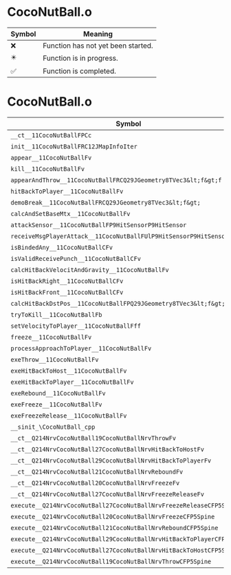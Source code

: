 # CocoNutBall.o
| Symbol | Meaning 
| ------------- | ------------- 
| :x: | Function has not yet been started. 
| :eight_pointed_black_star: | Function is in progress. 
| :white_check_mark: | Function is completed. 


# CocoNutBall.o
| Symbol | Decompiled? |
| ------------- | ------------- |
| `__ct__11CocoNutBallFPCc` | :x: |
| `init__11CocoNutBallFRC12JMapInfoIter` | :x: |
| `appear__11CocoNutBallFv` | :x: |
| `kill__11CocoNutBallFv` | :x: |
| `appearAndThrow__11CocoNutBallFRCQ29JGeometry8TVec3&lt;f&gt;f` | :x: |
| `hitBackToPlayer__11CocoNutBallFv` | :x: |
| `demoBreak__11CocoNutBallFRCQ29JGeometry8TVec3&lt;f&gt;` | :x: |
| `calcAndSetBaseMtx__11CocoNutBallFv` | :x: |
| `attackSensor__11CocoNutBallFP9HitSensorP9HitSensor` | :x: |
| `receiveMsgPlayerAttack__11CocoNutBallFUlP9HitSensorP9HitSensor` | :x: |
| `isBindedAny__11CocoNutBallCFv` | :x: |
| `isValidReceivePunch__11CocoNutBallCFv` | :x: |
| `calcHitBackVelocitAndGravity__11CocoNutBallFv` | :x: |
| `isHitBackRight__11CocoNutBallCFv` | :x: |
| `isHitBackFront__11CocoNutBallCFv` | :x: |
| `calcHitBackDstPos__11CocoNutBallFPQ29JGeometry8TVec3&lt;f&gt;bb` | :x: |
| `tryToKill__11CocoNutBallFb` | :x: |
| `setVelocityToPlayer__11CocoNutBallFff` | :x: |
| `freeze__11CocoNutBallFv` | :x: |
| `processApproachToPlayer__11CocoNutBallFv` | :x: |
| `exeThrow__11CocoNutBallFv` | :x: |
| `exeHitBackToHost__11CocoNutBallFv` | :x: |
| `exeHitBackToPlayer__11CocoNutBallFv` | :x: |
| `exeRebound__11CocoNutBallFv` | :x: |
| `exeFreeze__11CocoNutBallFv` | :x: |
| `exeFreezeRelease__11CocoNutBallFv` | :x: |
| `__sinit_\CocoNutBall_cpp` | :x: |
| `__ct__Q214NrvCocoNutBall19CocoNutBallNrvThrowFv` | :x: |
| `__ct__Q214NrvCocoNutBall27CocoNutBallNrvHitBackToHostFv` | :x: |
| `__ct__Q214NrvCocoNutBall29CocoNutBallNrvHitBackToPlayerFv` | :x: |
| `__ct__Q214NrvCocoNutBall21CocoNutBallNrvReboundFv` | :x: |
| `__ct__Q214NrvCocoNutBall20CocoNutBallNrvFreezeFv` | :x: |
| `__ct__Q214NrvCocoNutBall27CocoNutBallNrvFreezeReleaseFv` | :x: |
| `execute__Q214NrvCocoNutBall27CocoNutBallNrvFreezeReleaseCFP5Spine` | :x: |
| `execute__Q214NrvCocoNutBall20CocoNutBallNrvFreezeCFP5Spine` | :x: |
| `execute__Q214NrvCocoNutBall21CocoNutBallNrvReboundCFP5Spine` | :x: |
| `execute__Q214NrvCocoNutBall29CocoNutBallNrvHitBackToPlayerCFP5Spine` | :x: |
| `execute__Q214NrvCocoNutBall27CocoNutBallNrvHitBackToHostCFP5Spine` | :x: |
| `execute__Q214NrvCocoNutBall19CocoNutBallNrvThrowCFP5Spine` | :x: |
